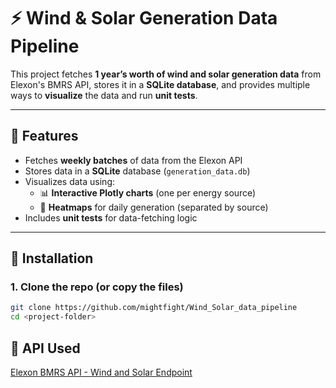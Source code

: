 # ⚡️ Wind & Solar Generation Data Pipeline

This project fetches **1 year’s worth of wind and solar generation data** from Elexon's BMRS API, stores it in a **SQLite database**, and provides multiple ways to **visualize** the data and run **unit tests**.

---

## 📌 Features

- Fetches **weekly batches** of data from the Elexon API
- Stores data in a **SQLite** database (`generation_data.db`)
- Visualizes data using:
  - 📊 **Interactive Plotly charts** (one per energy source)
  - 🧊 **Heatmaps** for daily generation (separated by source)
- Includes **unit tests** for data-fetching logic

---

## 🚀 Installation

### 1. Clone the repo (or copy the files)
```bash
git clone https://github.com/mightfight/Wind_Solar_data_pipeline
cd <project-folder>
```

## 🧪 API Used

[Elexon BMRS API - Wind and Solar Endpoint](https://bmrs.elexon.co.uk/api-documentation/endpoint/generation/actual/per-type/wind-and-sola)
